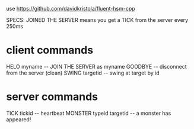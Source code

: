 use https://github.com/davidkristola/fluent-hsm-cpp

SPECS:
JOINED THE SERVER means you get a TICK from the server every 250ms

client commands
===============
HELO myname -- JOIN THE SERVER as myname
GOODBYE -- disconnect from the server (clean)
SWING targetid -- swing at target by id

server commands
===============
TICK tickid -- heartbeat
MONSTER typeid targetid -- a monster has appeared!
